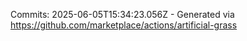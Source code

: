 Commits: 2025-06-05T15:34:23.056Z - Generated via https://github.com/marketplace/actions/artificial-grass
<br>
